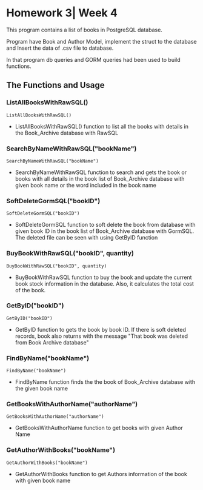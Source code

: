 # Homework 3| Week 4

This program contains a list of books in PostgreSQL database.

Program have Book and Author Model, implement the struct to the database and Insert the data of .csv file to database.

In that program db queries and GORM queries had been used to build functions.

## The Functions and Usage

### ListAllBooksWithRawSQL()

``` 
ListAllBooksWithRawSQL()  
``` 
* ListAllBooksWithRawSQL() function to list all the books with details in the Book_Archive database with RawSQL

### SearchByNameWithRawSQL("bookName")

``` 
SearchByNameWithRawSQL("bookName") 
``` 
* SearchByNameWithRawSQL function to search and gets the book or books with all details in the book list of Book_Archive database with given book name or the word included in the book name

### SoftDeleteGormSQL("bookID")

``` 
SoftDeleteGormSQL("bookID")  
``` 
* SoftDeleteGormSQL function to soft delete the book from database with given book ID in the book list of Book_Archive database with GormSQL. The deleted file can be seen with using GetByID function

### BuyBookWithRawSQL("bookID", quantity)

``` 
BuyBookWithRawSQL("bookID", quantity)
``` 
* BuyBookWithRawSQL function to buy the book and update the current book stock information in the database. Also, it calculates the total cost of the book.

### GetByID("bookID")

``` 
GetByID("bookID")
``` 
* GetByID function to gets the book by book ID. If there is soft deleted records, book also returns with the message "That book was deleted from Book Archive database"

### FindByName("bookName")

``` 
FindByName("bookName")
``` 
* FindByName function finds the the book of Book_Archive database with the given book name

### GetBooksWithAuthorName("authorName")

``` 
GetBooksWithAuthorName("authorName") 
``` 
* GetBooksWithAuthorName function to get books with given Author Name

### GetAuthorWithBooks("bookName")

``` 
GetAuthorWithBooks("bookName") 
``` 
* GetAuthorWithBooks function to get Authors information of the book with given book name